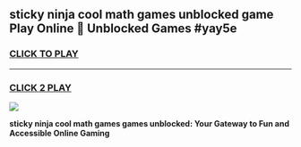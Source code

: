 
## sticky ninja cool math games unblocked game Play Online 👋 Unblocked Games #yay5e
<h3>
<a href="https://premium.freeplayer.one?title=sticky_ninja_cool_math_games&ref=21F">CLICK TO PLAY</a></h3>
<hr>

<h3>
<a href="https://premium.freeplayer.one?title=sticky_ninja_cool_math_games&ref=21F">CLICK 2 PLAY</a>
  
</h3>

<a href="https://premium.freeplayer.one?title=sticky_ninja_cool_math_games&ref=21F/"><img src="https://clearcache.store/games.png"></a>


**sticky ninja cool math games games unblocked: Your Gateway to Fun and Accessible Online Gaming**
